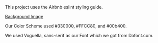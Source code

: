 This project uses the Airbnb eslint styling guide.

[Background Image](./client/src/components/floweraura.jpeg)

Our Color Scheme used #330000, #FFCC80, and #00b400. 

We used Voguella, sans-serif as our Font which we got from Dafont.com.